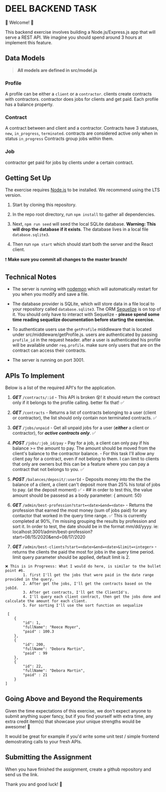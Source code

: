 # DEEL BACKEND TASK

  

💫 Welcome! 🎉


This backend exercise involves building a Node.js/Express.js app that will serve a REST API. We imagine you should spend around 3 hours at implement this feature.

## Data Models

> **All models are defined in src/model.js**

### Profile
A profile can be either a `client` or a `contractor`. 
clients create contracts with contractors. contractor does jobs for clients and get paid.
Each profile has a balance property.

### Contract
A contract between and client and a contractor.
Contracts have 3 statuses, `new`, `in_progress`, `terminated`. contracts are considered active only when in status `in_progress`
Contracts group jobs within them.

### Job
contractor get paid for jobs by clients under a certain contract.

## Getting Set Up

  
The exercise requires [Node.js](https://nodejs.org/en/) to be installed. We recommend using the LTS version.

  

1. Start by cloning this repository.

  

1. In the repo root directory, run `npm install` to gather all dependencies.

  

1. Next, `npm run seed` will seed the local SQLite database. **Warning: This will drop the database if it exists**. The database lives in a local file `database.sqlite3`.

  

1. Then run `npm start` which should start both the server and the React client.

  

❗️ **Make sure you commit all changes to the master branch!**

  
  

## Technical Notes

  

- The server is running with [nodemon](https://nodemon.io/) which will automatically restart for you when you modify and save a file.

- The database provider is SQLite, which will store data in a file local to your repository called `database.sqlite3`. The ORM [Sequelize](http://docs.sequelizejs.com/) is on top of it. You should only have to interact with Sequelize - **please spend some time reading sequelize documentation before starting the exercise.**

- To authenticate users use the `getProfile` middleware that is located under src/middleware/getProfile.js. users are authenticated by passing `profile_id` in the request header. after a user is authenticated his profile will be available under `req.profile`. make sure only users that are on the contract can access their contracts.
- The server is running on port 3001.

  

## APIs To Implement 

  

Below is a list of the required API's for the application.

  


1. ***GET*** `/contracts/:id` - This API is broken 😵! it should return the contract only if it belongs to the profile calling. better fix that! ✅

2. ***GET*** `/contracts` - Returns a list of contracts belonging to a user (client or contractor), the list should only contain non terminated contracts. ✅

3. ***GET*** `/jobs/unpaid` -  Get all unpaid jobs for a user (***either*** a client or contractor), for ***active contracts only***. ✅
 
4. ***POST*** `/jobs/:job_id/pay` - Pay for a job, a client can only pay if his balance >= the amount to pay. The amount should be moved from the client's balance to the contractor balance. - For this task I'll allow any client pay for a contract, even if not belong to them. I can limit to clients that only are owners but this can be a feature where you can pay a contract that not belongs to you.  ✅

5. ***POST*** `/balances/deposit/:userId` - Deposits money into the the the balance of a client, a client can't deposit more than 25% his total of jobs to pay. (at the deposit moment) ✅ - ## in order to test this, the value amount should be passesd as a body parameter: { amount: 50}

6. ***GET*** `/admin/best-profession?start=<date>&end=<date>` - Returns the profession that earned the most money (sum of jobs paid) for any contactor that worked in the query time range.
✅ This is currently completed at 90%, I'm missing grouping the results by profession and sort it.
In order to test, the date should be in the format mm/dd/yyyy. ie: localhost:3001/admin/best-profession?start=08/15/2020&end=08/17/2020

1. ***GET*** `/admin/best-clients?start=<date>&end=<date>&limit=<integer>` - returns the clients the paid the most for jobs in the query time period. limit query parameter should be applied, default limit is 2.
```
❌ This is in Progreess: What I would do here, is similar to the bullet point #6.
        1. first I'll get the jobs that were paid in the date range provided in the query.
        2. After get the jobs, I'll get the contracts based on the jobId.
        3. After get contracts, I'll get the ClientId's. 
        4. I'll query each client contract, then get the jobs done and calculate the amount for each client. 
        5. For sorting I'll use the sort function on sequalize

 [
    {
        "id": 1,
        "fullName": "Reece Moyer",
        "paid" : 100.3
    },
    {
        "id": 200,
        "fullName": "Debora Martin",
        "paid" : 99
    },
    {
        "id": 22,
        "fullName": "Debora Martin",
        "paid" : 21
    }
]
```

  

## Going Above and Beyond the Requirements

Given the time expectations of this exercise, we don't expect anyone to submit anything super fancy, but if you find yourself with extra time, any extra credit item(s) that showcase your unique strengths would be awesome! 🙌

It would be great for example if you'd write some unit test / simple frontend demostrating calls to your fresh APIs.

  

## Submitting the Assignment

When you have finished the assignment, create a github repository and send us the link.

  

Thank you and good luck! 🙏

